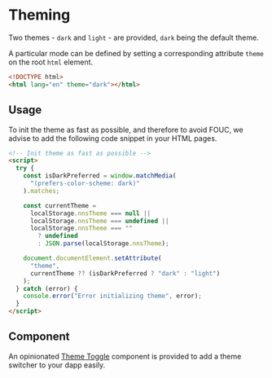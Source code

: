 # Theming

Two themes - `dark` and `light` - are provided, `dark` being the default theme.

A particular mode can be defined by setting a corresponding attribute `theme` on the root `html` element.

```html
<!DOCTYPE html>
<html lang="en" theme="dark"></html>
```

## Usage

To init the theme as fast as possible, and therefore to avoid FOUC, we advise to add the following code snippet in your HTML pages.

```html
<!-- Init theme as fast as possible -->
<script>
  try {
    const isDarkPreferred = window.matchMedia(
      "(prefers-color-scheme: dark)"
    ).matches;

    const currentTheme =
      localStorage.nnsTheme === null ||
      localStorage.nnsTheme === undefined ||
      localStorage.nnsTheme === ""
        ? undefined
        : JSON.parse(localStorage.nnsTheme);

    document.documentElement.setAttribute(
      "theme",
      currentTheme ?? (isDarkPreferred ? "dark" : "light")
    );
  } catch (error) {
    console.error("Error initializing theme", error);
  }
</script>
```

## Component

An opinionated [Theme Toggle](/components/theme-toggle) component is provided to add a theme switcher to your dapp easily.
